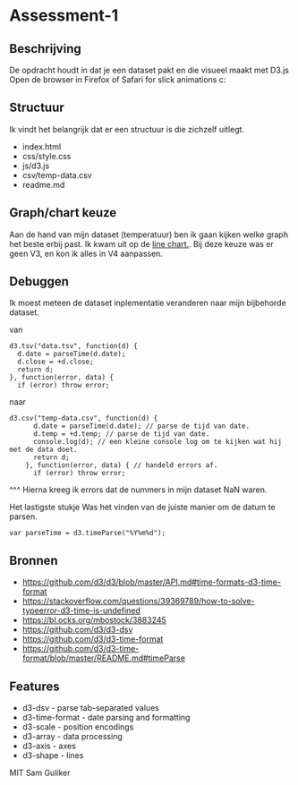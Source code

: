 # Assessment-1

## Beschrijving
De opdracht houdt in dat je een dataset pakt en die visueel maakt met D3.js
Open de browser in Firefox of Safari for slick animations c:

## Structuur
Ik vindt het belangrijk dat er een structuur is die zichzelf uitlegt.

* index.html
* css/style.css
* js/d3.js
* csv/temp-data.csv
* readme.md

## Graph/chart keuze
Aan de hand van mijn dataset (temperatuur) ben ik gaan kijken welke
graph het beste erbij past. Ik kwam uit op de [line chart.](https://bl.ocks.org/mbostock/3883245). Bij deze keuze was er geen V3, en kon ik alles in V4 aanpassen.

## Debuggen
Ik moest meteen de dataset inplementatie veranderen naar mijn bijbehorde dataset.

van
```
d3.tsv("data.tsv", function(d) {
  d.date = parseTime(d.date);
  d.close = +d.close;
  return d;
}, function(error, data) {
  if (error) throw error;
```
naar

```
d3.csv("temp-data.csv", function(d) {
      d.date = parseTime(d.date); // parse de tijd van date.
      d.temp = +d.temp; // parse de tijd van date.
      console.log(d); // een kleine console log om te kijken wat hij met de data doet.
      return d;
    }, function(error, data) { // handeld errors af.
      if (error) throw error;
```

^^^ Hierna kreeg ik errors dat de nummers in mijn dataset NaN waren.

Het lastigste stukje
Was het vinden van de juiste manier om de datum te parsen.
```
var parseTime = d3.timeParse("%Y%m%d");
```

## Bronnen
* https://github.com/d3/d3/blob/master/API.md#time-formats-d3-time-format
* https://stackoverflow.com/questions/39369789/how-to-solve-typeerror-d3-time-is-undefined
* https://bl.ocks.org/mbostock/3883245
* https://github.com/d3/d3-dsv
* https://github.com/d3/d3-time-format
* https://github.com/d3/d3-time-format/blob/master/README.md#timeParse

## Features
* d3-dsv - parse tab-separated values
* d3-time-format - date parsing and formatting
* d3-scale - position encodings
* d3-array - data processing
* d3-axis - axes
* d3-shape - lines

MIT Sam Guliker

